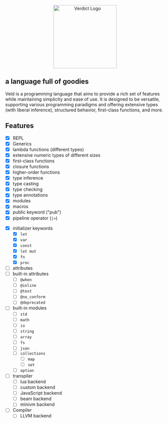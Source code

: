 [comment]: <>  (# Veld)

<p align="center">
    <img src="assets/veld-logo-named-tranparent-bg.png" alt="Verdict Logo" width="200">
</p>


## a language full of goodies

Veld is a programming language that aims to provide a rich set of features while maintaining simplicity and ease of use. It is designed to be versatile, supporting various programming paradigms and offering extensive types (with liberal inference), structured behavior, first-class functions, and more.

## Features

- [x] REPL
- [x] Generics
- [x] lambda functions (different types)
- [x] extensive numeric types of different sizes
- [x] first-class functions
- [x] closure functions
- [x] higher-order functions
- [x] type inference
- [x] type casting
- [x] type checking
- [x] type annotations
- [x] modules
- [x] macros
- [x] public keyword ("pub")
- [x] pipeline operator (`|>`)
<!-- - [x] postfix macros
- [x] infix operators
- [x] infix macros
- [x] structured behavior  -->
- [x] initializer keywords
  - [x] `let`
  - [x] `var`
  - [x] `const`
  - [x] `let mut`
  - [x] `fn`
  - [x] `proc`
- [ ] attributes
- [ ] built-in attributes
  - [ ] `@when`
  - [ ] `@inline`
  <!-- - [ ] `@export` -->
  - [ ] `@test`
  - [ ] `@no_conform`
  - [ ] `@deprecated`
- [ ] built-in modules
  - [ ] `std`
  - [ ] `math`
  - [ ] `io`
  - [ ] `string`
  - [ ] `array`
  - [ ] `fs`
  - [ ] `json`
  - [ ] `collections`
    - [ ] `map`
    - [ ] `set`
  - [ ] `option`
- [ ] transpiler
  - [ ] lua backend
  - [ ] custom backend
  - [ ] JavaScript backend
  - [ ] beam backend
  - [ ] minivm backend
- [ ] Compiler
  - [ ] LLVM backend
